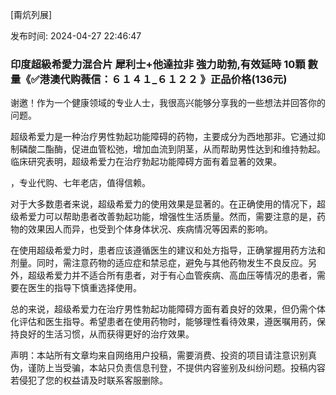 [甭炕列展]<p>发布时间: 2024-04-27 22:46:47</p>
<h3>印度超級希愛力混合片 犀利士+他達拉非 強力助勃,有效延時 10顆 數量《✅港澳代购薇信：６１４１_６１２２ 》正品价格(136元)</h3>
									<p></p><p>谢邀！作为一个健康领域的专业人士，我很高兴能够分享我的一些想法并回答你的问题。</p><p></p><p>超级希爱力是一种治疗男性勃起功能障碍的药物，主要成分为西地那非。它通过抑制磷酸二酯酶，促进血管松弛，增加血流到阴茎，从而帮助男性达到和维持勃起。临床研究表明，超级希爱力在治疗勃起功能障碍方面有着显著的效果。</p><p></p><p>，专业代购、七年老店，值得信赖。</p><p></p><p>对于大多数患者来说，超级希爱力的使用效果是显著的。在正确使用的情况下，超级希爱力可以帮助患者改善勃起功能，增强性生活质量。然而，需要注意的是，药物的效果因人而异，也受到个体身体状况、疾病情况等因素的影响。</p><p></p><p>在使用超级希爱力时，患者应该遵循医生的建议和处方指导，正确掌握用药方法和剂量。同时，需注意药物的适应症和禁忌症，避免与其他药物发生不良反应。另外，超级希爱力并不适合所有患者，对于有心血管疾病、高血压等情况的患者，需要在医生的指导下慎重选择使用。</p><p></p><p>总的来说，超级希爱力在治疗男性勃起功能障碍方面有着良好的效果，但仍需个体化评估和医生指导。希望患者在使用药物时，能够理性看待效果，遵医嘱用药，保持良好的生活习惯，从而获得更好的治疗效果。</p>				声明：本站所有文章均来自网络用户投稿，需要消费、投资的项目请注意识别真伪，谨防上当受骗，本站只负责信息刊登，不提供内容鉴别及纠纷问题。投稿内容若侵犯了您的权益请及时联系客服删除。				

